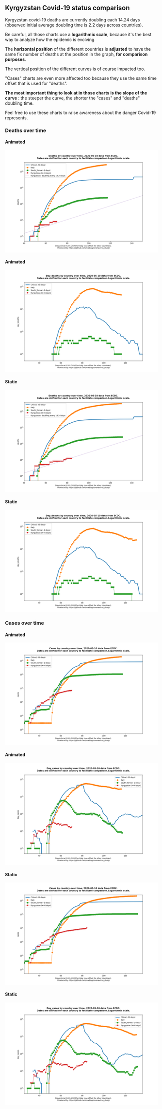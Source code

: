 ## Kyrgyzstan Covid-19 status comparison 

Kyrgyzstan covid-19 deaths are currently doubling each 14.24 days (observed initial average doubling time is 2.2 days across countries).



Be careful, all those charts use a **logarithmic scale**, because it's the best way to analyze how the epidemic is evolving.
 
The **horizontal position** of the different countries is **adjusted** to have the same fix number of deaths at the position in the graph, **for comparison purposes**.

The vertical position of the different curves is of course impacted too.

"Cases" charts are even more affected too because they use the same time offset that is used for "deaths".

**The most important thing to look at in those charts is the slope of the curve** : the steeper the curve, the shorter the "cases" and "deaths" doubling time.

Feel free to use these charts to raise awareness about the danger Covid-19 represents. 


 
### Deaths over time
 
#### Animated
![Kyrgyzstan covid-19 deaths animated chart](https://raw.githubusercontent.com/madlag/coronavirus_study/master/notebooks/graphs/2020-05-10/countries/Kyrgyzstan/2020-05-10_Kyrgyzstan_deaths.gif "Kyrgyzstan covid-19 deaths animated chart")   
 
#### Animated
![Kyrgyzstan covid-19 daily deaths animated chart](https://raw.githubusercontent.com/madlag/coronavirus_study/master/notebooks/graphs/2020-05-10/countries/Kyrgyzstan/2020-05-10_Kyrgyzstan_day_deaths.gif "Kyrgyzstan covid-19 day_deaths animated chart")   
 
#### Static
![Kyrgyzstan covid-19 deaths static chart](https://raw.githubusercontent.com/madlag/coronavirus_study/master/notebooks/graphs/2020-05-10/countries/Kyrgyzstan/2020-05-10_Kyrgyzstan_deaths.png "Kyrgyzstan covid-19 deaths static chart")   
 
#### Static
![Kyrgyzstan covid-19 daily deaths static chart](https://raw.githubusercontent.com/madlag/coronavirus_study/master/notebooks/graphs/2020-05-10/countries/Kyrgyzstan/2020-05-10_Kyrgyzstan_day_deaths.png "Kyrgyzstan covid-19 day_deaths static chart")   

 
### Cases over time
 
#### Animated
![Kyrgyzstan covid-19 cases animated chart](https://raw.githubusercontent.com/madlag/coronavirus_study/master/notebooks/graphs/2020-05-10/countries/Kyrgyzstan/2020-05-10_Kyrgyzstan_cases.gif "Kyrgyzstan covid-19 cases animated chart")   
 
#### Animated
![Kyrgyzstan covid-19 daily cases animated chart](https://raw.githubusercontent.com/madlag/coronavirus_study/master/notebooks/graphs/2020-05-10/countries/Kyrgyzstan/2020-05-10_Kyrgyzstan_day_cases.gif "Kyrgyzstan covid-19 day_cases animated chart")   
 
#### Static
![Kyrgyzstan covid-19 cases static chart](https://raw.githubusercontent.com/madlag/coronavirus_study/master/notebooks/graphs/2020-05-10/countries/Kyrgyzstan/2020-05-10_Kyrgyzstan_cases.png "Kyrgyzstan covid-19 cases static chart")   
 
#### Static
![Kyrgyzstan covid-19 daily cases static chart](https://raw.githubusercontent.com/madlag/coronavirus_study/master/notebooks/graphs/2020-05-10/countries/Kyrgyzstan/2020-05-10_Kyrgyzstan_day_cases.png "Kyrgyzstan covid-19 day_cases static chart")   


